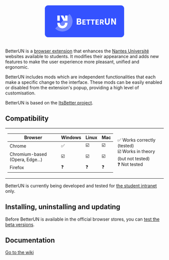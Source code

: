 # <p align="center"><img src="internal/icons/banner.png" width="50%"></p>

BetterUN is a [browser extension](https://en.wikipedia.org/wiki/Browser_extension) that enhances the [Nantes Université](https://www.univ-nantes.fr/) websites available to students. It modifies their appearance and adds new features to make the user experience more pleasant, unified and ergonomic.  
  
BetterUN includes mods which are independent functionalities that each make a specific change to the interface. These mods can be easily enabled or disabled from the extension's popup, providing a high level of customisation.  
  
BetterUN is based on the [ItsBetter project](https://github.com/devmlb/itsbetter).

## Compatibility

<table>
<tr><td>

| Browser | Windows | Linux | Mac
|--|--|--|--|
| Chrome | ✅ | ☑️ | ☑️ |
| Chromium-based (Opera, Edge...) | ☑️ | ☑️ | ☑️ |
| Firefox | ❓ | ❓ | ❓ |

</td><td>

✅ Works correctly (tested)  
☑️ Works in theory (but not tested)  
❓ Not tested

</td></tr>
</table>

BetterUN is currently being developed and tested for [the student intranet](https://intraetu.univ-nantes.fr/) only.

## Installing, uninstalling and updating

Before BetterUN is available in the official browser stores, you can [test the beta versions](https://github.com/devmlb/betterun/releases).

## Documentation

[Go to the wiki](https://github.com/devmlb/betterun/wiki)
